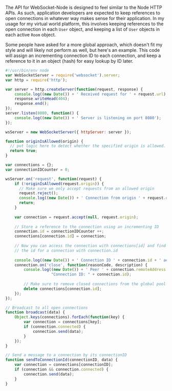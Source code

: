 The API for WebSocket-Node is designed to feel similar to the Node HTTP APIs.  As such, application developers are expected to keep references to open connections in whatever way makes sense for their application.  In my usage for my virtual world platform, this involves keeping references to the open connection in each `User` object, and keeping a list of `User` objects in each active `Room` object.

Some people have asked for a more global approach, which doesn't fit my style and will likely not perform as well, but here's an example.  This code will assign an incrementing connection ID to each connection, and keep a reference to it in an object (hash) for easy lookup by ID later.

```javascript
#!/usr/bin/env node
var WebSocketServer = require('websocket').server;
var http = require('http');

var server = http.createServer(function(request, response) {
    console.log((new Date()) + ' Received request for ' + request.url);
    response.writeHead(404);
    response.end();
});
server.listen(8080, function() {
    console.log((new Date()) + ' Server is listening on port 8080');
});

wsServer = new WebSocketServer({ httpServer: server });

function originIsAllowed(origin) {
  // put logic here to detect whether the specified origin is allowed.
  return true;
}

var connections = {};
var connectionIDCounter = 0;

wsServer.on('request', function(request) {
    if (!originIsAllowed(request.origin)) {
      // Make sure we only accept requests from an allowed origin
      request.reject();
      console.log((new Date()) + ' Connection from origin ' + request.origin + ' rejected.');
      return;
    }
    
    var connection = request.accept(null, request.origin);
    
    // Store a reference to the connection using an incrementing ID
    connection.id = connectionIDCounter ++;
    connections[connection.id] = connection;
    
    // Now you can access the connection with connections[id] and find out
    // the id for a connection with connection.id
    
    console.log((new Date()) + ' Connection ID ' + connection.id + ' accepted.');
    connection.on('close', function(reasonCode, description) {
        console.log((new Date()) + ' Peer ' + connection.remoteAddress + ' disconnected. ' +
                    "Connection ID: " + connection.id);
        
        // Make sure to remove closed connections from the global pool
        delete connections[connection.id];
    });
});

// Broadcast to all open connections
function broadcast(data) {
    Object.keys(connections).forEach(function(key) {
        var connection = connections[key];
        if (connection.connected) {
            connection.send(data);
        }
    });
}

// Send a message to a connection by its connectionID
function sendToConnectionId(connectionID, data) {
    var connection = connections[connectionID];
    if (connection && connection.connected) {
        connection.send(data);
    }
}
```